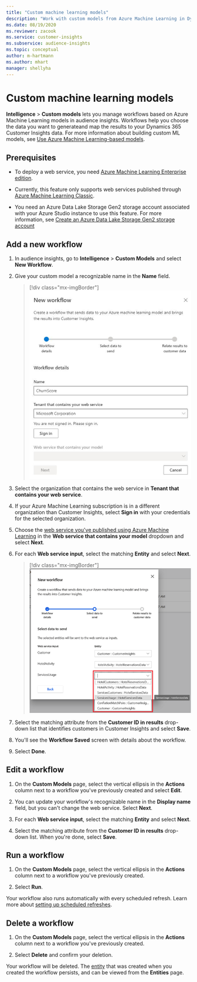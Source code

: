 ```yaml
---
title: "Custom machine learning models"
description: "Work with custom models from Azure Machine Learning in Dynamics 365 Customer Insights."
ms.date: 08/19/2020
ms.reviewer: zacook
ms.service: customer-insights
ms.subservice: audience-insights
ms.topic: conceptual
author: m-hartmann
ms.author: mhart
manager: shellyha
---
```


# Custom machine learning models

**Intelligence** > **Custom models** lets you manage workflows based on Azure Machine Learning models in audience insights. Workflows help you choose the data you want to generateand map the results to your Dynamics 365 Customer Insights data. For more information about building custom ML models, see [Use Azure Machine Learning-based models](azure-machine-learning-experiments.md).

## Prerequisites

- To deploy a web service, you need [Azure Machine Learning Enterprise edition](https://azure.microsoft.com/pricing/details/machine-learning/).

- Currently, this feature only supports web services published through [Azure Machine Learning Classic](https://studio.azureml.net).

- You need an Azure Data Lake Storage Gen2 storage account associated with your Azure Studio instance to use this feature. For more information, see [Create an Azure Data Lake Storage Gen2 storage account](https://docs.microsoft.com/azure/storage/blobs/data-lake-storage-quickstart-create-account)

## Add a new workflow

1. In audience insights, go to **Intelligence** > **Custom Models** and select **New Workflow**.

1. Give your custom model a recognizable name in the **Name** field.

   > [!div class="mx-imgBorder"]
   > ![Screenshot of the New workflow pane](media/new-workflow.png "Screenshot of the New workflow pane")

1. Select the organization that contains the web service in **Tenant that contains your web service**.

1. If your Azure Machine Learning subscription is in a different organization than Customer Insights, select **Sign in** with your credentials for the selected organization.

1. Choose the [web service you've published using Azure Machine Learning](https://docs.microsoft.com/azure/machine-learning/studio/deploy-a-machine-learning-web-service#deploy-it-as-a-new-web-service) in the **Web service that contains your model** dropdown and select **Next**.

1. For each **Web service input**, select the matching **Entity** and select **Next**.

   > [!div class="mx-imgBorder"]
   > ![Configure a workflow](media/intelligence-screen2.png "Configure a workflow")

1. Select the matching attribute from the **Customer ID in results** drop-down list that identifies customers in Customer Insights and select **Save**.

1. You'll see the **Workflow Saved** screen with details about the workflow.

1. Select **Done**.

## Edit a workflow

1. On the **Custom Models** page, select the vertical ellipsis in the **Actions** column next to a workflow you've previously created and select **Edit**.

2. You can update your workflow's recognizable name in the **Display name** field, but you can't change the web service. Select **Next**.

3. For each **Web service input**, select the matching **Entity** and select **Next**.

4. Select the matching attribute from the **Customer ID in results** drop-down list.  When you're done, select **Save**.

## Run a workflow

1. On the **Custom Models** page, select the vertical ellipsis in the **Actions** column next to a workflow you've previously created.

2. Select **Run**.

Your workflow also runs automatically with every scheduled refresh. Learn more about [setting up scheduled refreshes](system.md#schedule-tab).

## Delete a workflow

1. On the **Custom Models** page, select the vertical ellipsis in the **Actions** column next to a workflow you've previously created.

2. Select **Delete** and confirm your deletion.

Your workflow will be deleted. The [entity](entities.md) that was created when you created the workflow persists, and can be viewed from the **Entities** page.

